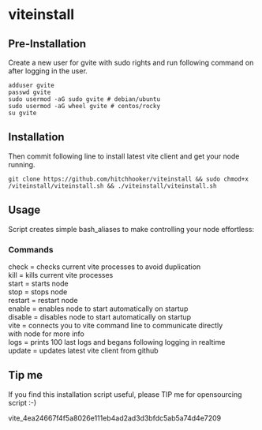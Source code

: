 # viteinstall

## Pre-Installation
Create a new user for gvite with sudo rights and run following command on after logging in the user.
```
adduser gvite
passwd gvite
sudo usermod -aG sudo gvite # debian/ubuntu
sudo usermod -aG wheel gvite # centos/rocky
su gvite
```

## Installation
Then commit following line to install latest vite client and get your node running.
```
git clone https://github.com/hitchhooker/viteinstall && sudo chmod+x /viteinstall/viteinstall.sh && ./viteinstall/viteinstall.sh
```

## Usage
Script creates simple bash_aliases to make controlling your node effortless:
### Commands
check = checks current vite processes to avoid duplication  
kill = kills current vite processes  
start = starts node  
stop = stops node  
restart = restart node  
enable = enables node to start automatically on startup  
disable = disables node to start automatically on startup  
vite = connects you to vite command line to communicate directly  
			 with node for more info  
logs = prints 100 last logs and begans following logging in realtime  
update = updates latest vite client from github  
  
## Tip me
If you find this installation script useful, please TIP me for opensourcing script :-)  
  
vite_4ea24667f4f5a8026e111eb4ad2ad3d3bfdc5ab5a74d4e7209
